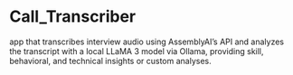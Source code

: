 # Call_Transcriber
app that transcribes interview audio using AssemblyAI’s API and analyzes the transcript with a local LLaMA 3 model via Ollama, providing skill, behavioral, and technical insights or custom analyses.
